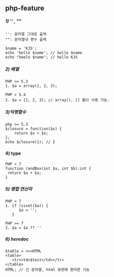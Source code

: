 ## php-feature


##### 1) '' , "" 
```
'': 문자열 그대로 출력
"": 문자열내 변수 출력

$name = 'KJS';
echo 'hello $name'; // hello $name
echo "heelo $name"; // hello KJS
```

##### 2) 배열
```
PHP <= 5.3
1. $a = array(1, 2, 3);

PHP > 5.4
2. $a = [1, 2, 3]; // array(), [] 둘다 사용 가능.
```

##### 3)익명함수
```
php >= 5.3
$closure = function($x) {
    return $x + $x;
};
echo $closure(1); // 2
```

#### 4) type
```
PHP > 7
function randBox(int $a, int $b):int {
 return $a + $a;
}
```

##### 5) 병합 연산자
```
PHP < 7
1. if (isset($a)) {
      $a = '';
   }

PHP >= 7
2. $a = $a ?? ''
```

##### 6) heredoc
```
$table = <<<HTML
<table>
   <tr><td>$test</td></tr>
</table>
HTML; // 긴 문자열, html 표현에 편리한 기능
```

